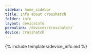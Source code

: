 ```yaml
---
sidebar: home_sidebar
title: Info about crosshatch
folder: info
layout: deviceinfo
permalink: /devices/crosshatch/
device: crosshatch
---
```

{% include templates/device_info.md %}